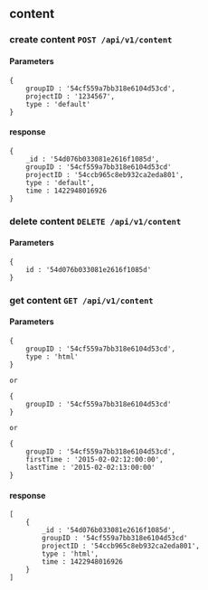 ## content

### create content `POST /api/v1/content`

#### Parameters

    {
        groupID : '54cf559a7bb318e6104d53cd',
        projectID : '1234567',
        type : 'default'
    }

#### response

    {
        _id : '54d076b033081e2616f1085d',
        groupID : '54cf559a7bb318e6104d53cd'
        projectID : '54ccb965c8eb932ca2eda801',
        type : 'default',
        time : 1422948016926
    }


### delete content `DELETE /api/v1/content`

#### Parameters

    {
        id : '54d076b033081e2616f1085d'
    }


### get content `GET /api/v1/content`

#### Parameters

    {
        groupID : '54cf559a7bb318e6104d53cd',
        type : 'html'
    }

    or
    
    {
        groupID : '54cf559a7bb318e6104d53cd'
    }

    or

    {
        groupID : '54cf559a7bb318e6104d53cd',
        firstTime : '2015-02-02:12:00:00',
        lastTime : '2015-02-02:13:00:00'
    }

#### response

    [
        {
            _id : '54d076b033081e2616f1085d',
            groupID : '54cf559a7bb318e6104d53cd'
            projectID : '54ccb965c8eb932ca2eda801',
            type : 'html',
            time : 1422948016926
        }
    ]